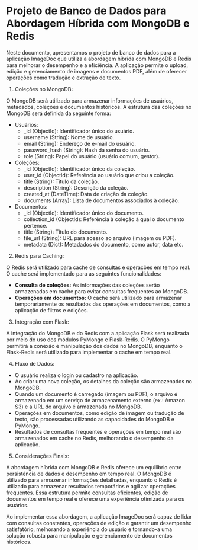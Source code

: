 # Projeto de Banco de Dados para Abordagem Híbrida com MongoDB e Redis

Neste documento, apresentamos o projeto de banco de dados para a aplicação ImageDoc que utiliza a abordagem híbrida com MongoDB e Redis para melhorar o desempenho e a eficiência. A aplicação permite o upload, edição e gerenciamento de imagens e documentos PDF, além de oferecer operações como tradução e extração de texto.

1. Coleções no MongoDB:

O MongoDB será utilizado para armazenar informações de usuários, metadados, coleções e documentos históricos. A estrutura das coleções no MongoDB será definida da seguinte forma:

- Usuários:
  - \_id (ObjectId): Identificador único do usuário.
  - username (String): Nome de usuário.
  - email (String): Endereço de e-mail do usuário.
  - password_hash (String): Hash da senha do usuário.
  - role (String): Papel do usuário (usuário comum, gestor).
- Coleções:
  - \_id (ObjectId): Identificador único da coleção.
  - user_id (ObjectId): Referência ao usuário que criou a coleção.
  - title (String): Título da coleção.
  - description (String): Descrição da coleção.
  - created_at (DateTime): Data de criação da coleção.
  - documents (Array): Lista de documentos associados à coleção.
- Documentos:
  - \_id (ObjectId): Identificador único do documento.
  - collection_id (ObjectId): Referência à coleção à qual o documento pertence.
  - title (String): Título do documento.
  - file_url (String): URL para acesso ao arquivo (imagem ou PDF).
  - metadata (Dict): Metadados do documento, como autor, data etc.

2. Redis para Caching:

O Redis será utilizado para cache de consultas e operações em tempo real. O cache será implementado para as seguintes funcionalidades:

- **Consulta de coleções:** As informações das coleções serão armazenadas em cache para evitar consultas frequentes ao MongoDB.
- **Operações em documentos:** O cache será utilizado para armazenar temporariamente os resultados das operações em documentos, como a aplicação de filtros e edições.

3. Integração com Flask:

A integração do MongoDB e do Redis com a aplicação Flask será realizada por meio do uso dos módulos PyMongo e Flask-Redis. O PyMongo permitirá a conexão e manipulação dos dados no MongoDB, enquanto o Flask-Redis será utilizado para implementar o cache em tempo real.

4. Fluxo de Dados:

- O usuário realiza o login ou cadastro na aplicação.
- Ao criar uma nova coleção, os detalhes da coleção são armazenados no MongoDB.
- Quando um documento é carregado (imagem ou PDF), o arquivo é armazenado em um serviço de armazenamento externo (ex.: Amazon S3) e a URL do arquivo é armazenada no MongoDB.
- Operações em documentos, como edição de imagem ou tradução de texto, são processadas utilizando as capacidades do MongoDB e PyMongo.
- Resultados de consultas frequentes e operações em tempo real são armazenados em cache no Redis, melhorando o desempenho da aplicação.

5. Considerações Finais:

A abordagem híbrida com MongoDB e Redis oferece um equilíbrio entre persistência de dados e desempenho em tempo real. O MongoDB é utilizado para armazenar informações detalhadas, enquanto o Redis é utilizado para armazenar resultados temporários e agilizar operações frequentes. Essa estrutura permite consultas eficientes, edição de documentos em tempo real e oferece uma experiência otimizada para os usuários.

Ao implementar essa abordagem, a aplicação ImageDoc será capaz de lidar com consultas constantes, operações de edição e garantir um desempenho satisfatório, melhorando a experiência do usuário e tornando-a uma solução robusta para manipulação e gerenciamento de documentos históricos.
